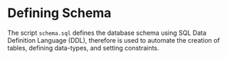 # Defining Schema
The script `schema.sql` defines the database schema using SQL Data Definition Language (DDL), therefore is used to automate the creation of tables, defining data-types, and setting constraints.
